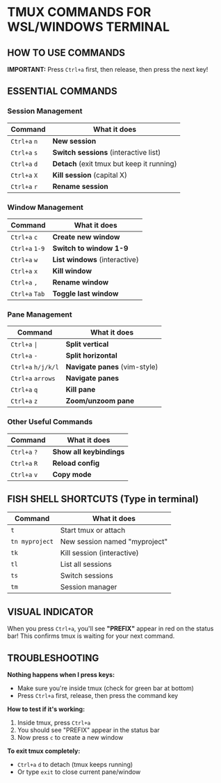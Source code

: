 # TMUX COMMANDS FOR WSL/WINDOWS TERMINAL

## HOW TO USE COMMANDS
**IMPORTANT:** Press `Ctrl+a` first, then release, then press the next key!

## ESSENTIAL COMMANDS

### Session Management
| Command | What it does |
|---------|--------------|
| `Ctrl+a` `n` | **New session** |
| `Ctrl+a` `s` | **Switch sessions** (interactive list) |
| `Ctrl+a` `d` | **Detach** (exit tmux but keep it running) |
| `Ctrl+a` `X` | **Kill session** (capital X) |
| `Ctrl+a` `r` | **Rename session** |

### Window Management
| Command | What it does |
|---------|--------------|
| `Ctrl+a` `c` | **Create new window** |
| `Ctrl+a` `1-9` | **Switch to window 1-9** |
| `Ctrl+a` `w` | **List windows** (interactive) |
| `Ctrl+a` `x` | **Kill window** |
| `Ctrl+a` `,` | **Rename window** |
| `Ctrl+a` `Tab` | **Toggle last window** |

### Pane Management
| Command | What it does |
|---------|--------------|
| `Ctrl+a` `\|` | **Split vertical** |
| `Ctrl+a` `-` | **Split horizontal** |
| `Ctrl+a` `h/j/k/l` | **Navigate panes** (vim-style) |
| `Ctrl+a` `arrows` | **Navigate panes** |
| `Ctrl+a` `q` | **Kill pane** |
| `Ctrl+a` `z` | **Zoom/unzoom pane** |

### Other Useful Commands
| Command | What it does |
|---------|--------------|
| `Ctrl+a` `?` | **Show all keybindings** |
| `Ctrl+a` `R` | **Reload config** |
| `Ctrl+a` `v` | **Copy mode** |

## FISH SHELL SHORTCUTS (Type in terminal)
| Command | What it does |
|---------|--------------|
| `t` | Start tmux or attach |
| `tn myproject` | New session named "myproject" |
| `tk` | Kill session (interactive) |
| `tl` | List all sessions |
| `ts` | Switch sessions |
| `tm` | Session manager |

## VISUAL INDICATOR
When you press `Ctrl+a`, you'll see **"PREFIX"** appear in red on the status bar!
This confirms tmux is waiting for your next command.

## TROUBLESHOOTING

**Nothing happens when I press keys:**
- Make sure you're inside tmux (check for green bar at bottom)
- Press `Ctrl+a` first, release, then press the command key

**How to test if it's working:**
1. Inside tmux, press `Ctrl+a`
2. You should see "PREFIX" appear in the status bar
3. Now press `c` to create a new window

**To exit tmux completely:**
- `Ctrl+a` `d` to detach (tmux keeps running)
- Or type `exit` to close current pane/window